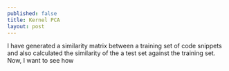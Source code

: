 ```yaml
---
published: false
title: Kernel PCA
layout: post
---
```

I have generated a similarity matrix between a training set of code snippets and also calculated the similarity of the a test set against the training set. Now, I want to see how   
